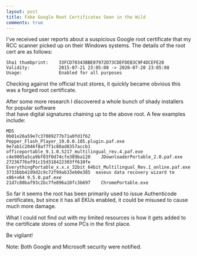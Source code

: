 ```yaml
---
layout: post
title: Fake Google Root Certificates Seen in the Wild
comments: true
---
```


I've received user reports about a suspicious Google root certificate that my RCC scanner picked up on their Windows systems.  The details of the root cert are as follows:

    Sha1 thumbprint:    33FCD70343BBE07972D73CDEFDEB3C9F4DCEFE28 
    Validity:           2015-07-21 23:05:08 -> 2020-07-20 23:05:08 
    Usage:              Enabled for all purposes

Checking against the official trust stores, it quickly became obvious this was a forged root certificate. 

After some more research I discovered a whole bunch of shady installers for popular software  
that have digital signatures chaining up to the above root.  A few examples include:

    MD5
    0b01e26a59e7c37089277b71a0fd1f62	Pepper_Flash_Player_19.0.0.185.plugin.paf.exe
    9e7ab1c2046f8af7f1c80ad8357accb1	officeportable_9.1.0.5217_multilingual_rev.4.paf.exe
    c4e9005a5ca9bf03f0d74cfe389ba120	JDownloaderPortable_2.0.paf.exe
    27236776af91c15d318422303ff610fe	EverythingPortable_x.x.x_32bit_64bit_Multilingual_Rev.1_online.paf.exe 
    3733bbb42d9d2c9c72f99ab33eb0e385  easeus data recovery wizard te x86+x64 9.5.0.paf.exe
    21d7c80baf93c2bc7fe896a10fc3b697	ChromePortable.exe


So far it seems the root has been primarily used to issue Authenticode certificates, but since it has all EKUs enabled, it could be misused to cause much more damage.
 
What I could not find out with my limited resources is how it gets added to the certificate stores of some PCs in the first place.

Be vigilant!

Note: Both Google and Microsoft security were notified. 
